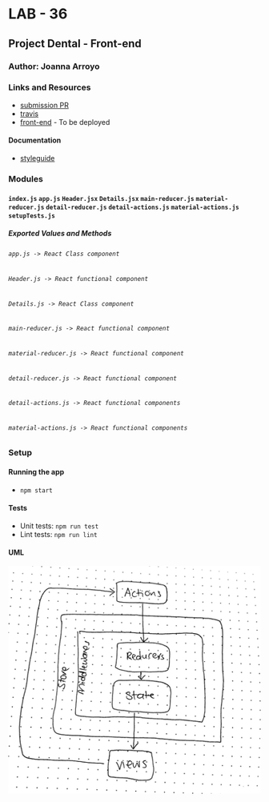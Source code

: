 # LAB - 36

## Project Dental - Front-end

### Author: Joanna Arroyo

### Links and Resources
* [submission PR](https://github.com/joanna-401-advanced-javascript/project-dental-front/pull/1)
* [travis](https://travis-ci.com/joanna-401-advanced-javascript/project-dental-front)
* [front-end]() - To be deployed

#### Documentation
* [styleguide](http://192.168.2.67:6060/)

### Modules
#### `index.js` `app.js` `Header.jsx` `Details.jsx` `main-reducer.js` `material-reducer.js` `detail-reducer.js` `detail-actions.js` `material-actions.js` `setupTests.js`
##### Exported Values and Methods

###### `app.js -> React Class component`
###### `Header.js -> React functional component`
###### `Details.js -> React Class component`
###### `main-reducer.js -> React functional component`
###### `material-reducer.js -> React functional component`
###### `detail-reducer.js -> React functional component`
###### `detail-actions.js -> React functional components`
###### `material-actions.js -> React functional components`

### Setup
#### Running the app
* `npm start`
  
#### Tests
* Unit tests: `npm run test`
* Lint tests: `npm run lint`

#### UML
![UML](./assets/uml.jpg)